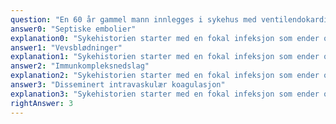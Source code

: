 ```yaml
---
question: "En 60 år gammel mann innlegges i sykehus med ventilendokarditt. En uke før innleggelsen hadde han puss-sekresjon fra inngrodd tånegl, fem dager seinere feber, frostanfall, hodepine, magesmerter og tungpust. Funn: diastolisk bilyd grad 4/6, redusert ventilklikk, inspiratoriske knatrelyder basalt over begge lunger, multiple ekkymoser under begge fotsåler. Hva er mest sannsynlige mekanisme bak magesmerter, hodepine og funn i hud?"
answer0: "Septiske embolier"
explanation0: "Sykehistorien starter med en fokal infeksjon som ender opp med endokarditt. Multiple foci er assosiert med arteriell disseminering fra bakterielt, hjertenært fokus. Etiologien er mest sannsynlig gule stafylokokker og slike infeksjoner medfører sjelden disseminert intravaskulær koagulasjon, blødning eller immunkompleksnedslag."
answer1: "Vevsblødninger"
explanation1: "Sykehistorien starter med en fokal infeksjon som ender opp med endokarditt. Multiple foci er assosiert med arteriell disseminering fra bakterielt, hjertenært fokus. Etiologien er mest sannsynlig gule stafylokokker og slike infeksjoner medfører sjelden disseminert intravaskulær koagulasjon, blødning eller immunkompleksnedslag."
answer2: "Immunkompleksnedslag"
explanation2: "Sykehistorien starter med en fokal infeksjon som ender opp med endokarditt. Multiple foci er assosiert med arteriell disseminering fra bakterielt, hjertenært fokus. Etiologien er mest sannsynlig gule stafylokokker og slike infeksjoner medfører sjelden disseminert intravaskulær koagulasjon, blødning eller immunkompleksnedslag."
answer3: "Disseminert intravaskulær koagulasjon"
explanation3: "Sykehistorien starter med en fokal infeksjon som ender opp med endokarditt. Multiple foci er assosiert med arteriell disseminering fra bakterielt, hjertenært fokus. Etiologien er mest sannsynlig gule stafylokokker og slike infeksjoner medfører sjelden disseminert intravaskulær koagulasjon, blødning eller immunkompleksnedslag."
rightAnswer: 3
---
```


